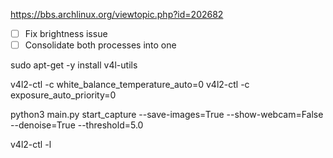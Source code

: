 https://bbs.archlinux.org/viewtopic.php?id=202682


- [ ] Fix brightness issue
- [ ] Consolidate both processes into one

sudo apt-get -y install v4l-utils

v4l2-ctl -c white_balance_temperature_auto=0
v4l2-ctl -c exposure_auto_priority=0

python3 main.py start_capture --save-images=True --show-webcam=False --denoise=True --threshold=5.0

v4l2-ctl -l
